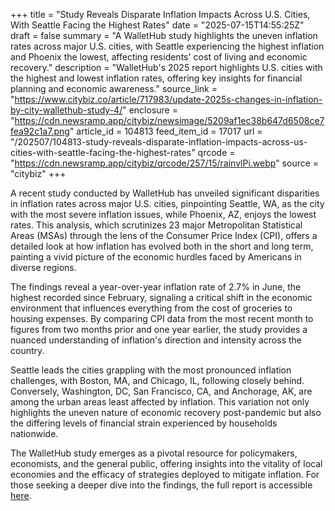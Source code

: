 +++
title = "Study Reveals Disparate Inflation Impacts Across U.S. Cities, With Seattle Facing the Highest Rates"
date = "2025-07-15T14:55:25Z"
draft = false
summary = "A WalletHub study highlights the uneven inflation rates across major U.S. cities, with Seattle experiencing the highest inflation and Phoenix the lowest, affecting residents' cost of living and economic recovery."
description = "WalletHub's 2025 report highlights U.S. cities with the highest and lowest inflation rates, offering key insights for financial planning and economic awareness."
source_link = "https://www.citybiz.co/article/717983/update-2025s-changes-in-inflation-by-city-wallethub-study-4/"
enclosure = "https://cdn.newsramp.app/citybiz/newsimage/5209af1ec38b647d6508ce7fea92c1a7.png"
article_id = 104813
feed_item_id = 17017
url = "/202507/104813-study-reveals-disparate-inflation-impacts-across-us-cities-with-seattle-facing-the-highest-rates"
qrcode = "https://cdn.newsramp.app/citybiz/qrcode/257/15/rainvlPi.webp"
source = "citybiz"
+++

<p>A recent study conducted by WalletHub has unveiled significant disparities in inflation rates across major U.S. cities, pinpointing Seattle, WA, as the city with the most severe inflation issues, while Phoenix, AZ, enjoys the lowest rates. This analysis, which scrutinizes 23 major Metropolitan Statistical Areas (MSAs) through the lens of the Consumer Price Index (CPI), offers a detailed look at how inflation has evolved both in the short and long term, painting a vivid picture of the economic hurdles faced by Americans in diverse regions.</p><p>The findings reveal a year-over-year inflation rate of 2.7% in June, the highest recorded since February, signaling a critical shift in the economic environment that influences everything from the cost of groceries to housing expenses. By comparing CPI data from the most recent month to figures from two months prior and one year earlier, the study provides a nuanced understanding of inflation's direction and intensity across the country.</p><p>Seattle leads the cities grappling with the most pronounced inflation challenges, with Boston, MA, and Chicago, IL, following closely behind. Conversely, Washington, DC, San Francisco, CA, and Anchorage, AK, are among the urban areas least affected by inflation. This variation not only highlights the uneven nature of economic recovery post-pandemic but also the differing levels of financial strain experienced by households nationwide.</p><p>The WalletHub study emerges as a pivotal resource for policymakers, economists, and the general public, offering insights into the vitality of local economies and the efficacy of strategies deployed to mitigate inflation. For those seeking a deeper dive into the findings, the full report is accessible <a href='https://www.wallethub.com' rel='nofollow' target='_blank'>here</a>.</p>
